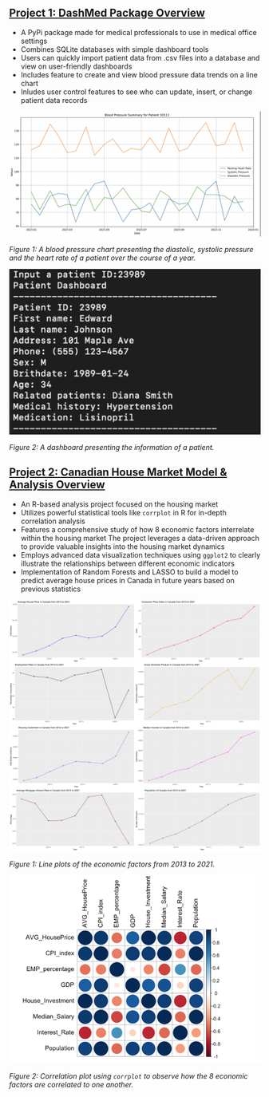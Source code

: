 ## [Project 1: DashMed Package Overview](https://github.com/mattangoh/DashMed)
* A PyPi package made for medical professionals to use in medical office settings
* Combines SQLite databases with simple dashboard tools
* Users can quickly import patient data from .csv files into a database and view on user-friendly dashboards
* Includes feature to create and view blood pressure data trends on a line chart
* Inludes user control features to see who can update, insert, or change patient data records

![Example blood pressure chart](/images/bloodpressure.png)

*Figure 1: A blood pressure chart presenting the diastolic, systolic pressure and the heart rate of a patient over the course of a year.*

![Example terminal dashboard](/images/dashboard.png)

*Figure 2: A dashboard presenting the information of a patient.*

## [Project 2: Canadian House Market Model & Analysis Overview](https://github.com/shaytran/housemarket_analysis.git)

* An R-based analysis project focused on the housing market
* Utilizes powerful statistical tools like `corrplot` in R for in-depth correlation analysis
* Features a comprehensive study of how 8 economic factors interrelate within the housing market
The project leverages a data-driven approach to provide valuable insights into the housing market dynamics
* Employs advanced data visualization techniques using `ggplot2` to clearly illustrate the relationships between different economic indicators
* Implementation of Random Forests and LASSO to build a model to predict average house prices in Canada in future years based on previous statistics

![Example blood pressure chart](/images/economicfactors_plots.png)

*Figure 1: Line plots of the economic factors from 2013 to 2021.*

![Example terminal dashboard](/images/corr.png)

*Figure 2: Correlation plot using `corrplot` to observe how the 8 economic factors are correlated to one another.*
